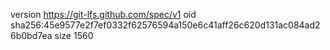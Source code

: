 version https://git-lfs.github.com/spec/v1
oid sha256:45e9577e2f7ef0332f62576594a150e6c41aff26c620d131ac084ad26b0bd7ea
size 1560
